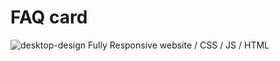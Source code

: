 # FAQ card
![desktop-design](https://user-images.githubusercontent.com/72826720/134349099-27bcba64-8a9c-4b3d-a5ef-c2d2689a108e.jpg)
Fully Responsive website / 
CSS / JS / HTML

